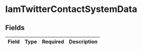 # IamTwitterContactSystemData


## Fields

| Field       | Type        | Required    | Description |
| ----------- | ----------- | ----------- | ----------- |